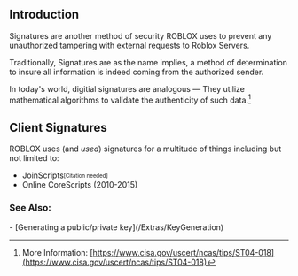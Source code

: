 ## Introduction

Signatures are another method of security ROBLOX uses to prevent any unauthorized tampering with external requests to Roblox Servers.

Traditionally, Signatures are as the name implies, a method of determination to insure all information is indeed coming from the authorized sender.

In today's world, digitial signatures are analogous — They utilize mathematical algorithms to validate the authenticity of such data.[^1]

## Client Signatures

ROBLOX uses (and *used*) signatures for a multitude of things including but not limited to:
    
- JoinScripts<sub><sup>[Citation needed]</sup></sub>
- Online CoreScripts (2010-2015)


<h3 id="see-also">See Also:</h3>
- [Generating a public/private key](/Extras/KeyGeneration)

[^1]: More Information: [https://www.cisa.gov/uscert/ncas/tips/ST04-018](https://www.cisa.gov/uscert/ncas/tips/ST04-018)